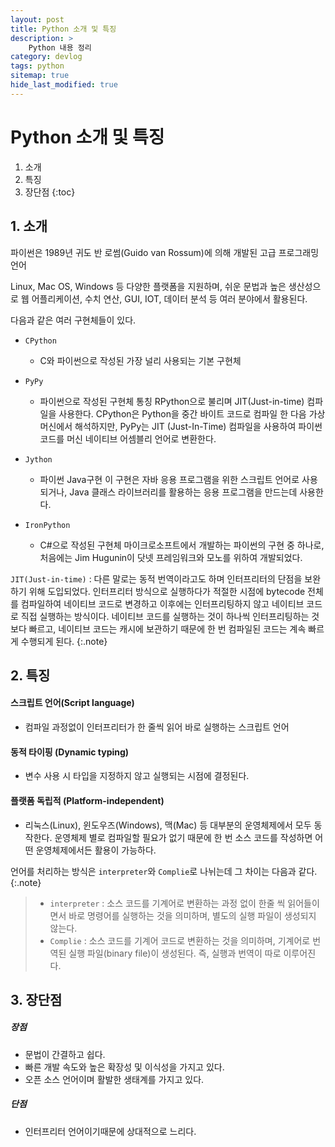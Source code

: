 ```yaml
---
layout: post
title: Python 소개 및 특징
description: >
    Python 내용 정리
category: devlog
tags: python
sitemap: true
hide_last_modified: true
---
```


# Python 소개 및 특징

1. 소개
2. 특징
3. 장단점
{:toc}

## 1. 소개

파이썬은 1989년 귀도 반 로썸(Guido van Rossum)에 의해 개발된 고급 프로그래밍 언어

Linux, Mac OS, Windows 등 다양한 플랫폼을 지원하며, 쉬운 문법과 높은 생산성으로 웹 어플리케이션, 수치 연산, GUI, IOT, 데이터 분석 등 여러 분야에서 활용된다.

다음과 같은 여러 구현체들이 있다.
- `CPython`
    - C와 파이썬으로 작성된 가장 널리 사용되는 기본 구현체

- `PyPy`
    - 파이썬으로 작성된 구현체 통칭 RPython으로 불리며 JIT(Just-in-time) 컴파일을 사용한다. CPython은 Python을 중간 바이트 코드로 컴파일 한 다음 가상 머신에서 해석하지만, PyPy는 JIT (Just-In-Time) 컴파일을 사용하여 파이썬 코드를 머신 네이티브 어셈블리 언어로 변환한다.

- `Jython`
    - 파이썬 Java구현 이 구현은 자바 응용 프로그램을 위한 스크립트 언어로 사용되거나, Java 클래스 라이브러리를 활용하는 응용 프로그램을 만드는데 사용한다.

- `IronPython`
    - C#으로 작성된 구현체 마이크로소프트에서 개발하는 파이썬의 구현 중 하나로, 처음에는 Jim Hugunin이 닷넷 프레임워크와 모노를 위하여 개발되었다.

`JIT(Just-in-time)` : 다른 말로는 동적 번역이라고도 하며 인터프리터의 단점을 보완하기 위해 도입되었다. 인터프리터 방식으로 실행하다가 적절한 시점에 bytecode 전체를 컴파일하여 네이티브 코드로 변경하고 이후에는 인터프리팅하지 않고 네이티브 코드로 직접 실행하는 방식이다. 네이티브 코드를 실행하는 것이 하나씩 인터프리팅하는 것보다 빠르고, 네이티브 코드는 캐시에 보관하기 때문에 한 번 컴파일된 코드는 계속 빠르게 수행되게 된다.
{:.note}

## 2. 특징

#### 스크립트 언어(Script language)
- 컴파일 과정없이 인터프리터가 한 줄씩 읽어 바로 실행하는 스크립트 언어

#### 동적 타이핑 (Dynamic typing)
- 변수 사용 시 타입을 지정하지 않고 실행되는 시점에 결정된다.

#### 플랫폼 독립적 (Platform-independent)
- 리눅스(Linux), 윈도우즈(Windows), 맥(Mac) 등 대부분의 운영체제에서 모두 동작한다. 운영체제 별로 컴파일할 필요가 없기 때문에 한 번 소스 코드를 작성하면 어떤 운영체제에서든 활용이 가능하다.

언어를 처리하는 방식은 `interpreter`와 `Complie`로 나뉘는데 그 차이는 다음과 같다.
{:.note}
>- `interpreter` : 소스 코드를 기계어로 변환하는 과정 없이 한줄 씩 읽어들이면서 바로 명령어를 실행하는 것을 의미하며, 별도의 실행 파일이 생성되지 않는다.
>- `Complie` : 소스 코드를 기계어 코드로 변환하는 것을 의미하며, 기계어로 번역된 실행 파일(binary file)이 생성된다. 즉, 실행과 번역이 따로 이루어진다.

## 3. 장단점

##### 장점
- 문법이 간결하고 쉽다.
- 빠른 개발 속도와 높은 확장성 및 이식성을 가지고 있다.
- 오픈 소스 언어이며 활발한 생태계를 가지고 있다.

##### 단점
- 인터프리터 언어이기때문에 상대적으로 느리다.
<!-- - CPython에서 GIL(Global Interpreter Lock)을 사용하기 때문에 동시다발적인 멀티스레드나 CPU에 집중된 많은 스레드를 처리하는데 적합하지 않다.  -->

<!-- `GIL(Global Interpreter Lock)` : 하나의 스레드에만 모든 자원을 허락하고 나머지 스레드는 Lock를 걸어 실행되지 않도록 하는 기능
{:.note} -->